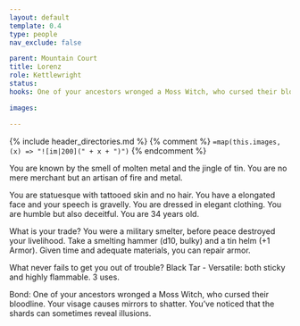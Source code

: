```yaml
---
layout: default
template: 0.4
type: people
nav_exclude: false

parent: Mountain Court
title: Lorenz
role: Kettlewright
status: 
hooks: One of your ancestors wronged a Moss Witch, who cursed their bloodline. Your visage causes mirrors to shatter. You’ve noticed that the shards can sometimes reveal illusions.

images: 

---
```


{% include header_directories.md %}
{% comment %}
`=map(this.images, (x) => "![im|200](" + x + ")")`
{% endcomment %}

You are known by the smell of molten metal and the jingle of tin. You are no mere merchant but an artisan of fire and metal.

You are statuesque with tattooed skin and no hair. You have a elongated face and your speech is gravelly. You are dressed in elegant clothing. You are humble but also deceitful. You are 34 years old.

What is your trade?
You were a military smelter, before peace destroyed your livelihood. Take a smelting hammer (d10, bulky) and a tin helm (+1 Armor). Given time and adequate materials, you can repair armor.

What never fails to get you out of trouble?
Black Tar - Versatile: both sticky and highly flammable. 3 uses.

Bond: One of your ancestors wronged a Moss Witch, who cursed their bloodline. Your visage causes mirrors to shatter. You’ve noticed that the shards can sometimes reveal illusions.